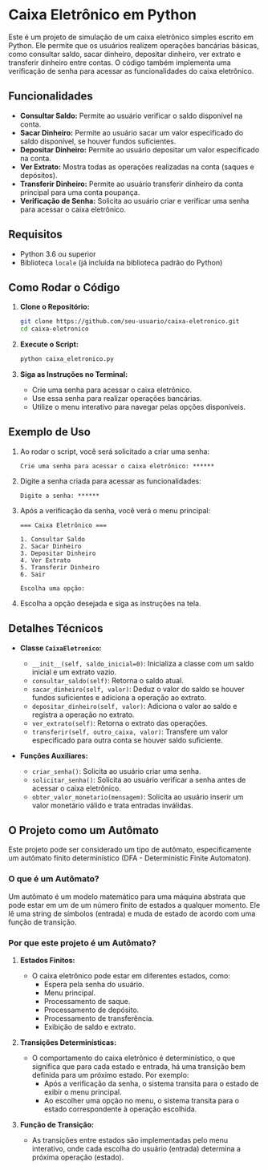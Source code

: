 # Caixa Eletrônico em Python

Este é um projeto de simulação de um caixa eletrônico simples escrito em Python. Ele permite que os usuários realizem operações bancárias básicas, como consultar saldo, sacar dinheiro, depositar dinheiro, ver extrato e transferir dinheiro entre contas. O código também implementa uma verificação de senha para acessar as funcionalidades do caixa eletrônico.

## Funcionalidades

- **Consultar Saldo:** Permite ao usuário verificar o saldo disponível na conta.
- **Sacar Dinheiro:** Permite ao usuário sacar um valor especificado do saldo disponível, se houver fundos suficientes.
- **Depositar Dinheiro:** Permite ao usuário depositar um valor especificado na conta.
- **Ver Extrato:** Mostra todas as operações realizadas na conta (saques e depósitos).
- **Transferir Dinheiro:** Permite ao usuário transferir dinheiro da conta principal para uma conta poupança.
- **Verificação de Senha:** Solicita ao usuário criar e verificar uma senha para acessar o caixa eletrônico.

## Requisitos

- Python 3.6 ou superior
- Biblioteca `locale` (já incluída na biblioteca padrão do Python)

## Como Rodar o Código

1. **Clone o Repositório:**
    ```bash
    git clone https://github.com/seu-usuario/caixa-eletronico.git
    cd caixa-eletronico
    ```

2. **Execute o Script:**
    ```bash
    python caixa_eletronico.py
    ```

3. **Siga as Instruções no Terminal:**
    - Crie uma senha para acessar o caixa eletrônico.
    - Use essa senha para realizar operações bancárias.
    - Utilize o menu interativo para navegar pelas opções disponíveis.

## Exemplo de Uso

1. Ao rodar o script, você será solicitado a criar uma senha:
    ```
    Crie uma senha para acessar o caixa eletrônico: ******
    ```

2. Digite a senha criada para acessar as funcionalidades:
    ```
    Digite a senha: ******
    ```

3. Após a verificação da senha, você verá o menu principal:
    ```
    === Caixa Eletrônico ===

    1. Consultar Saldo
    2. Sacar Dinheiro
    3. Depositar Dinheiro
    4. Ver Extrato
    5. Transferir Dinheiro
    6. Sair

    Escolha uma opção:
    ```

4. Escolha a opção desejada e siga as instruções na tela.

## Detalhes Técnicos

- **Classe `CaixaEletronico`:**
    - `__init__(self, saldo_inicial=0)`: Inicializa a classe com um saldo inicial e um extrato vazio.
    - `consultar_saldo(self)`: Retorna o saldo atual.
    - `sacar_dinheiro(self, valor)`: Deduz o valor do saldo se houver fundos suficientes e adiciona a operação ao extrato.
    - `depositar_dinheiro(self, valor)`: Adiciona o valor ao saldo e registra a operação no extrato.
    - `ver_extrato(self)`: Retorna o extrato das operações.
    - `transferir(self, outro_caixa, valor)`: Transfere um valor especificado para outra conta se houver saldo suficiente.

- **Funções Auxiliares:**
    - `criar_senha()`: Solicita ao usuário criar uma senha.
    - `solicitar_senha()`: Solicita ao usuário verificar a senha antes de acessar o caixa eletrônico.
    - `obter_valor_monetario(mensagem)`: Solicita ao usuário inserir um valor monetário válido e trata entradas inválidas.

## O Projeto como um Autômato

Este projeto pode ser considerado um tipo de autômato, especificamente um autômato finito determinístico (DFA - Deterministic Finite Automaton). 

### O que é um Autômato?

Um autômato é um modelo matemático para uma máquina abstrata que pode estar em um de um número finito de estados a qualquer momento. Ele lê uma string de símbolos (entrada) e muda de estado de acordo com uma função de transição.

### Por que este projeto é um Autômato?

1. **Estados Finitos:**
    - O caixa eletrônico pode estar em diferentes estados, como:
        - Espera pela senha do usuário.
        - Menu principal.
        - Processamento de saque.
        - Processamento de depósito.
        - Processamento de transferência.
        - Exibição de saldo e extrato.
        
2. **Transições Determinísticas:**
    - O comportamento do caixa eletrônico é determinístico, o que significa que para cada estado e entrada, há uma transição bem definida para um próximo estado. Por exemplo:
        - Após a verificação da senha, o sistema transita para o estado de exibir o menu principal.
        - Ao escolher uma opção no menu, o sistema transita para o estado correspondente à operação escolhida.

3. **Função de Transição:**
    - As transições entre estados são implementadas pelo menu interativo, onde cada escolha do usuário (entrada) determina a próxima operação (estado).


